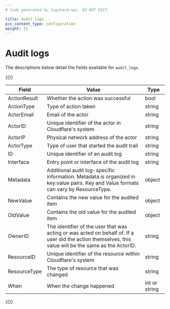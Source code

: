 ```yaml
---
# Code generated by logshare-api. DO NOT EDIT.

title: Audit logs
pcx_content_type: configuration
weight: 21
---
```


# Audit logs

The descriptions below detail the fields available for `audit_logs`.

{{<table-wrap>}}

| Field        | Value                                                                                                                                                  | Type          |
| ------------ | ------------------------------------------------------------------------------------------------------------------------------------------------------ | ------------- |
| ActionResult | Whether the action was successful                                                                                                                      | bool          |
| ActionType   | Type of action taken                                                                                                                                   | string        |
| ActorEmail   | Email of the actor                                                                                                                                     | string        |
| ActorID      | Unique identifier of the actor in Cloudflare's system                                                                                                  | string        |
| ActorIP      | Physical network address of the actor                                                                                                                  | string        |
| ActorType    | Type of user that started the audit trail                                                                                                              | string        |
| ID           | Unique identifier of an audit log                                                                                                                      | string        |
| Interface    | Entry point or interface of the audit log                                                                                                              | string        |
| Metadata     | Additional audit log-specific information. Metadata is organized in key:value pairs. Key and Value formats can vary by ResourceType.                   | object        |
| NewValue     | Contains the new value for the audited item                                                                                                            | object        |
| OldValue     | Contains the old value for the audited item                                                                                                            | object        |
| OwnerID      | The identifier of the user that was acting or was acted on behalf of. If a user did the action themselves, this value will be the same as the ActorID. | string        |
| ResourceID   | Unique identifier of the resource within Cloudflare's system                                                                                           | string        |
| ResourceType | The type of resource that was changed                                                                                                                  | string        |
| When         | When the change happened                                                                                                                               | int or string |

{{</table-wrap>}}
